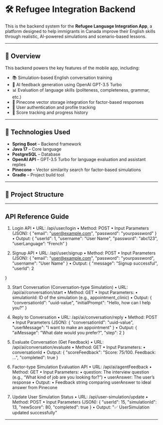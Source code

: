# 🛠️ Refugee Integration Backend

This is the backend system for the **Refugee Language Integration App**, a platform designed to help immigrants in Canada improve their English skills through realistic, AI-powered simulations and scenario-based lessons.

---

## 🚀 Overview

This backend powers the key features of the mobile app, including:
- 📚 Simulation-based English conversation training
- 🤖 AI feedback generation using OpenAI GPT-3.5 Turbo
- 📊 Evaluation of language skills (politeness, completeness, grammar, etc.)
- 🧠 Pinecone vector storage integration for factor-based responses
- 👤 User authentication and profile tracking
- 📝 Score tracking and progress history

---

## 🔧 Technologies Used

- **Spring Boot** – Backend framework
- **Java 17** – Core language
- **PostgreSQL** – Database
- **OpenAI API** – GPT-3.5 Turbo for language evaluation and assistant replies
- **Pinecone** – Vector similarity search for factor-based simulations
- **Gradle** – Project build tool

---

## 📁 Project Structure

---

## API Reference Guide

1. Login API
• URL: /api/user/login
• Method: POST
• Input Parameters (JSON):
{
  "email": "user@example.com",
  "password": "yourpassword"
}
• Output:
{
  "userId": 1,
  "username": "User Name",
  "password": "abc123",
  “userLanguage”: “French”
}

2. Signup API
• URL: /api/user/signup
• Method: POST
• Input Parameters (JSON):
{
  "email": "user@example.com",
  "password": "yourpassword",
  "username": "User Name"
}
• Output:
{
  "message": "Signup successful",
  "userId": 2
  
}

3. Start Conversation (Conversation-type Simulation)
• URL: /api/ai/conversation/start
• Method: GET
• Input Parameters:
• simulationId: ID of the simulation (e.g., appointment_clinic)
• Output:
{
  "conversationId": "uuid-value",
  "initialPrompt": "Hello, how can I help you?"
}

4. Reply to Conversation
• URL: /api/ai/conversation/reply
• Method: POST
• Input Parameters (JSON):
{
  "conversationId": "uuid-value",
  "userMessage": "I want to make an appointment"
}
• Output:
{
  "aiMessage": "What date would you prefer?",
  "step": 2
}

5. Evaluate Conversation (Get Feedback)
• URL: /api/ai/conversation/evaluate
• Method: GET
• Input Parameters:
• conversationId
• Output:
{
  "scoreFeedback": "Score: 75/100. Feedback: ...",
  "completed": true
}

6. Factor-type Simulation Evaluation API
• URL: /api/ai/agentFeedback
• Method: GET
• Input Parameters:
• question: The interview question (e.g., “What kind of job are you looking for?”)
• userAnswer: The user’s response
• Output:
• Feedback string comparing userAnswer to ideal answer from Pinecone

7. Update User Simulation Status
• URL: /api/user-simulation/update
• Method: POST
• Input Parameters (JSON):
{
  "userId": 15,
  "simulationId": 13,
  "newScore": 80,
  "completed": true
}
• Output:
"✅ UserSimulation updated successfully"
---
